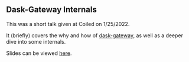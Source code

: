 ## Dask-Gateway Internals

This was a short talk given at Coiled on 1/25/2022.

It (briefly) covers the why and how of
[dask-gateway](https://gateway.dask.org), as well as a deeper dive into some
internals.

Slides can be viewed [here](http://jcrist.github.io/talks/dask_gateway_internals/slides.html).
